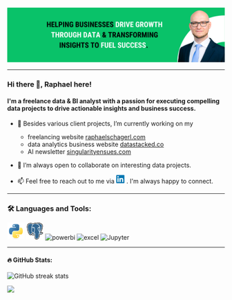 ![I'm a freelance data & BI analyst](https://github.com/ra-scha/ra-scha/blob/main/GitHubBanner.png)

---

### Hi there 👋, Raphael here!
#### I'm a freelance data & BI analyst with a passion for executing compelling data projects to drive actionable insights and business success.  


- 🔭 Besides various client projects, I’m currently working on my
    - freelancing website [raphaelschagerl.com](https://raphaelschagerl.com)
    - data analytics business website [datastacked.co](https://datastacked.co)
    - AI newsletter [singularityensues.com](https://singularityensues.com)

- 👯 I’m always open to collaborate on interesting data projects.  

- 📫 Feel free to reach out to me via [<img src='https://github.com/devicons/devicon/blob/master/icons/linkedin/linkedin-original.svg'     alt='linkedin' height='20'>](https://www.linkedin.com/in/raphaelschagerl/) . I'm always happy to connect.  

---

### :hammer_and_wrench: Languages and Tools:

<img src='https://github.com/devicons/devicon/blob/master/icons/python/python-original.svg' alt='python' height='40'>     <img src='https://github.com/devicons/devicon/blob/master/icons/postgresql/postgresql-original.svg' alt='postgresql' height='40'>    <img src='https://github.com/microsoft/PowerBI-Icons/blob/main/SVG/Power-BI.svg' alt='powerbi' height='40'>    <img src='https://github.com/sempostma/office365-icons/blob/master/svg/excel.svg' alt='excel' height='40'>     <img src='https://upload.wikimedia.org/wikipedia/commons/3/38/Jupyter_logo.svg' alt='Jupyter' height='40'>

---

#### :fire: GitHub Stats:

![GitHub streak stats](https://streak-stats.demolab.com/?user=ra-scha)  

![](https://komarev.com/ghpvc/?username=ra-scha)  

<!--
**ra-scha/ra-scha** is a ✨ _special_ ✨ repository because its `README.md` (this file) appears on your GitHub profile.

Here are some ideas to get you started:

- 🔭 I’m currently working on ...
- 🌱 I’m currently learning ...
- 👯 I’m looking to collaborate on ...
- 🤔 I’m looking for help with ...
- 💬 Ask me about ...
- 📫 How to reach me: ...
- 😄 Pronouns: ...
- ⚡ Fun fact: ...
-->

